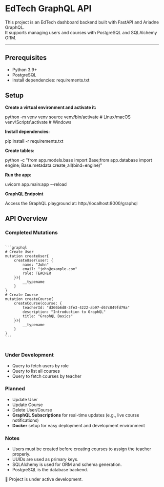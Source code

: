 # EdTech GraphQL API

This project is an EdTech dashboard backend built with FastAPI and Ariadne GraphQL.  
It supports managing users and courses with PostgreSQL and SQLAlchemy ORM.

---

## Prerequisites

- Python 3.9+
- PostgreSQL
- Install dependencies: requirements.txt

## Setup

**Create a virtual environment and activate it:**

python -m venv venv
source venv/bin/activate  # Linux/macOS
venv\Scripts\activate     # Windows

**Install dependencies:**

pip install -r requirements.txt

**Create tables:**

python -c "from app.models.base import Base;from app.database import engine; Base.metadata.create_all(bind=engine)"

**Run the app:**

uvicorn app.main:app --reload

**GraphQL Endpoint**

Access the GraphQL playground at: http://localhost:8000/graphql

## API Overview
### Completed Mutations

<pre lang="markdown"> <code>
```graphql
# Create User
mutation createUser{
    createUser(user: {
        name: "John"
        email: "john@example.com"
        role: TEACHER
    }){
        __typename
    }
} 
# Create Course
mutation createCourse{
    createCourse(course: {
        teacherId: "d366b6d8-3fe3-4222-ab97-d67c049fd79a"
        description: "Introduction to GraphQL"
        title: "GraphQL Basics"
    }){
        __typename
    }
}
```
</code> </pre>

### Under Development

- Query to fetch users by role
- Query to list all courses
- Query to fetch courses by teacher

### Planned

- Update User
- Update Course
- Delete User/Course
- **GraphQL Subscriptions** for real-time updates (e.g., live course notifications)  
- **Docker** setup for easy deployment and development environment  

### Notes

- Users must be created before creating courses to assign the teacher properly.
- UUIDs are used as primary keys.
- SQLAlchemy is used for ORM and schema generation.
- PostgreSQL is the database backend.

🚧 Project is under active development.
